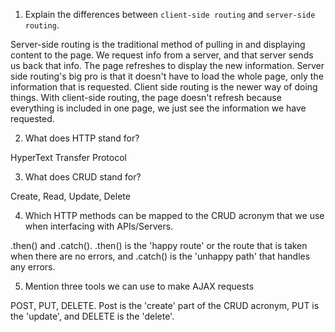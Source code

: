 1.  Explain the differences between `client-side routing` and `server-side routing`.

Server-side routing is the traditional method of pulling in and displaying content to the page. We request info from a server, and that server sends us back that info. The page refreshes to display the new information. Server side routing's big pro is that it doesn't have to load the whole page, only the information that is requested. Client side routing is the newer way of doing things. With client-side routing, the page doesn't refresh because everything is included in one page, we just see the information we have requested.

2.  What does HTTP stand for?

HyperText Transfer Protocol

3.  What does CRUD stand for?

Create, Read, Update, Delete

4.  Which HTTP methods can be mapped to the CRUD acronym that we use when interfacing with APIs/Servers.

.then() and .catch(). .then() is the 'happy route' or the route that is taken when there are no errors, and .catch() is the 'unhappy path' that handles any errors.

5.  Mention three tools we can use to make AJAX requests

POST, PUT, DELETE. Post is the 'create' part of the CRUD acronym, PUT is the 'update', and DELETE is the 'delete'.